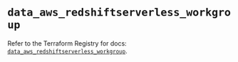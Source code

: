 # `data_aws_redshiftserverless_workgroup`

Refer to the Terraform Registry for docs: [`data_aws_redshiftserverless_workgroup`](https://registry.terraform.io/providers/hashicorp/aws/6.13.0/docs/data-sources/redshiftserverless_workgroup).
